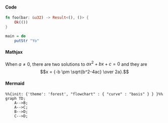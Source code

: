#### Code

```rust
fn foo(bar: &u32) -> Result<(), ()> {
    Ok(())
}
```

```haskell
main = do
    putStr "Yo"
```

#### Mathjax

When $a \ne 0$, there are two solutions to $ax^2 + bx + c = 0$ and they are
$$x = {-b \pm \sqrt{b^2-4ac} \over 2a}.$$

#### Mermaid

```mermaid
%%{init: {'theme': 'forest', "flowchart" : { "curve" : "basis" } } }%%
graph TD;
    A-->B;
    A-->C;
    B-->D;
    C-->D;
```